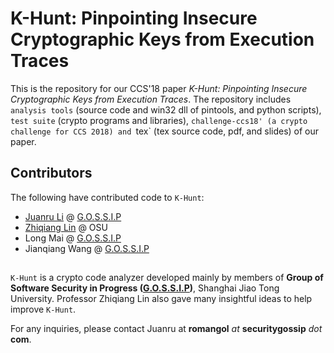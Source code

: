 # K-Hunt: Pinpointing Insecure Cryptographic Keys from Execution Traces

This is the repository for our CCS'18 paper *K-Hunt: Pinpointing Insecure Cryptographic Keys from Execution Traces*.
The repository includes `analysis tools` (source code and win32 dll of pintools, and python scripts), `test suite` (crypto programs and libraries), `challenge-ccs18' (a crypto challenge for CCS 2018) and `tex` (tex source code, pdf, and slides) of our paper.

## Contributors

The following have contributed code to `K-Hunt`:
* [Juanru Li](https://loccs.sjtu.edu.cn/~romangol) @ [G.O.S.S.I.P](https://loccs.sjtu.edu.cn/wiki)
* [Zhiqiang Lin](http://web.cse.ohio-state.edu/~lin.3021/) @ OSU
* Long Mai @ [G.O.S.S.I.P](https://loccs.sjtu.edu.cn/wiki)
* Jianqiang Wang @ [G.O.S.S.I.P](https://loccs.sjtu.edu.cn/wiki)


## 

`K-Hunt` is a crypto code analyzer developed mainly by members of **Group of Software Security in Progress ([G.O.S.S.I.P](https://loccs.sjtu.edu.cn/wiki))**, Shanghai Jiao Tong University. Professor Zhiqiang Lin also gave many insightful ideas to help improve `K-Hunt`.

For any inquiries, please contact Juanru at **romangol** *at* **securitygossip** *dot* **com**.

